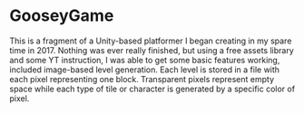 # GooseyGame
This is a fragment of a Unity-based platformer I began creating in my spare time in 2017. Nothing was ever really finished, but using a free assets library and some YT instruction, I was able to get some basic features working, included image-based level generation. Each level is stored in a file with each pixel representing one block. Transparent pixels represent empty space while each type of tile or character is generated by a specific color of pixel.
